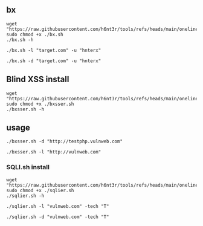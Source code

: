 ## bx
```
wget "https://raw.githubusercontent.com/h6nt3r/tools/refs/heads/main/oneliners/bx.sh"
sudo chmod +x ./bx.sh
./bx.sh -h
```

```
./bx.sh -l "target.com" -u "hnterx"
```
```
./bx.sh -d "target.com" -u "hnterx"
```

## Blind XSS install
```
wget "https://raw.githubusercontent.com/h6nt3r/tools/refs/heads/main/oneliners/bxsser.sh"
sudo chmod +x ./bxsser.sh
./bxsser.sh -h
```
## usage
```
./bxsser.sh -d "http://testphp.vulnweb.com"
```
```
./bxsser.sh -l "http://vulnweb.com"
```
### SQLI.sh install
```
wget "https://raw.githubusercontent.com/h6nt3r/tools/refs/heads/main/oneliners/sqlier.sh"
sudo chmod +x ./sqlier.sh
./sqlier.sh -h
```
```
./sqlier.sh -l "vulnweb.com" -tech "T"
```
```
./sqlier.sh -d "vulnweb.com" -tech "T"
```
